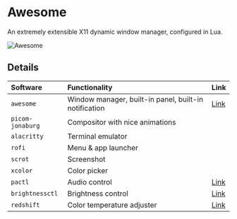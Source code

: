 # Awesome

An extremely extensible X11 dynamic window manager, configured in Lua.

![Awesome](../docs/screenshot-awesome.png)

## Details
| Software | Functionality | Link |
| :--- | :--- | :--- |
| `awesome` | Window manager, built-in panel, built-in notification | [Link](https://github.com/awesomewm/awesome) |
| `picom-jonaburg` | Compositor with nice animations | |
| `alacritty` | Terminal emulator | |
| `rofi` | Menu & app launcher | |
| `scrot` | Screenshot | |
| `xcolor` | Color picker | |
| `pactl` | Audio control | [Link]() | 
| `brightnessctl` | Brightness control | [Link]() | 
| `redshift` | Color temperature adjuster | [Link]() | 
